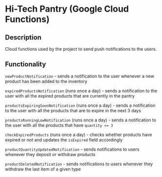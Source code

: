 # Hi-Tech Pantry (Google Cloud Functions)

## Description

Cloud functions used by the project to send push notifications to the users.

## Functionality

`newProductNotification` - sends a notification to the user whenever a new product has been added to the inventory

`expiredProductsNotification` (runs once a day) - sends a notification to the user with all the expired products that are currently in the pantry

`productsExpiringSoonNotification` (runs once a day) - sends a notification to the user with all the products that are to expire in the next 3 days

`productsRunningLowNotification` (runs once a day) - sends a notification to the user with all the products that have `quantity <= 3`

`checkExpiredProducts` (runs once a day) - checks whether products have expired or not and updates the `isExpired` field accordingly

`productQuantityUpdatedNotification` - sends notifications to users whenever they deposit or withdraw products

`productDeletedNotification` - sends notifications to users whenever they withdraw the last item of a given type